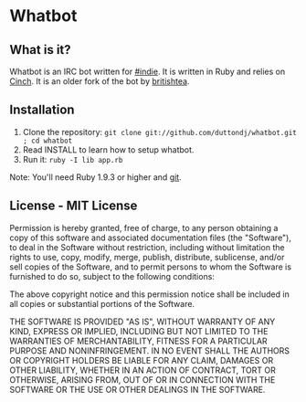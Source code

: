 # Whatbot

## What is it?

Whatbot is an IRC bot written for [#indie](irc://irc.what-network.com/#indie).
It is written in Ruby and relies on [Cinch](https://github.com/cinchrb/cinch).
It is an older fork of the bot by [britishtea](https://github.com/britishtea/bitches).

## Installation


1. Clone the repository: `git clone git://github.com/duttondj/whatbot.git ; cd whatbot`
2. Read INSTALL to learn how to setup whatbot.
3. Run it: `ruby -I lib app.rb`

Note: You'll need Ruby 1.9.3 or higher and [git](http://git-scm.com/).

## License - MIT License

Permission is hereby granted, free of charge, to any person obtaining a copy of 
this software and associated documentation files (the "Software"), to deal in 
the Software without restriction, including without limitation the rights to 
use, copy, modify, merge, publish, distribute, sublicense, and/or sell copies 
of the Software, and to permit persons to whom the Software is furnished to do 
so, subject to the following conditions:

The above copyright notice and this permission notice shall be included in all 
copies or substantial portions of the Software.

THE SOFTWARE IS PROVIDED "AS IS", WITHOUT WARRANTY OF ANY KIND, EXPRESS OR 
IMPLIED, INCLUDING BUT NOT LIMITED TO THE WARRANTIES OF MERCHANTABILITY, 
FITNESS FOR A PARTICULAR PURPOSE AND NONINFRINGEMENT. IN NO EVENT SHALL THE 
AUTHORS OR COPYRIGHT HOLDERS BE LIABLE FOR ANY CLAIM, DAMAGES OR OTHER 
LIABILITY, WHETHER IN AN ACTION OF CONTRACT, TORT OR OTHERWISE, ARISING FROM, 
OUT OF OR IN CONNECTION WITH THE SOFTWARE OR THE USE OR OTHER DEALINGS IN THE 
SOFTWARE.
